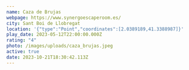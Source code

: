 ```yaml
---
name: Caza de Brujas
webpage: https://www.synergoescaperoom.es/
city: Sant Boi de Llobregat
location: '{"type":"Point","coordinates":[2.0389189,41.3388987]}'
play_date: 2023-05-12T22:00:00.000Z
rating: "4"
photo: /images/uploads/caza_brujas.jpeg
active: true
date: 2023-10-21T18:30:42.113Z
---
```


